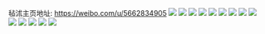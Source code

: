 毡沭主页地址: https://weibo.com/u/5662834905 
![](https://wx4.sinaimg.cn/mw2000/006beG2Rgy1h9629qrpiwj31400u0qe3.jpg) 
![](https://wx4.sinaimg.cn/mw2000/006beG2Rgy1h9629hu60dj30u0140tem.jpg) 
![](https://wx4.sinaimg.cn/mw2000/006beG2Rgy1h9629pzbukj30u0140dn1.jpg) 
![](https://wx4.sinaimg.cn/mw2000/006beG2Rgy1h9629nccpaj30u0140afk.jpg) 
![](https://wx4.sinaimg.cn/mw2000/006beG2Rgy1h9629o2wnzj30u014079s.jpg) 
![](https://wx4.sinaimg.cn/mw2000/006beG2Rgy1h9629m96oqj30u0140jwt.jpg) 
![](https://wx4.sinaimg.cn/mw2000/006beG2Rgy1h9629osh0sj30u0140gsv.jpg) 
![](https://wx4.sinaimg.cn/mw2000/006beG2Rgy1h9629ipz1vj30u014044e.jpg) 
![](https://wx4.sinaimg.cn/mw2000/006beG2Rgy1h9629rpgwkj31400u0ake.jpg) 
![](https://wx4.sinaimg.cn/mw2000/006beG2Rgy1h9629k9wjmj30u00u00zk.jpg) 
![](https://wx4.sinaimg.cn/mw2000/006beG2Rgy1h9629ljoe5j30u014045t.jpg) 
![](https://wx4.sinaimg.cn/mw2000/006beG2Rgy1h9629l0flsj30u01407ce.jpg) 
![](https://wx4.sinaimg.cn/mw2000/006beG2Rgy1h9629h6efhj31400u044k.jpg) 
![](https://wx4.sinaimg.cn/mw2000/006beG2Rgy1h9629jl401j30u0140gqk.jpg) 
